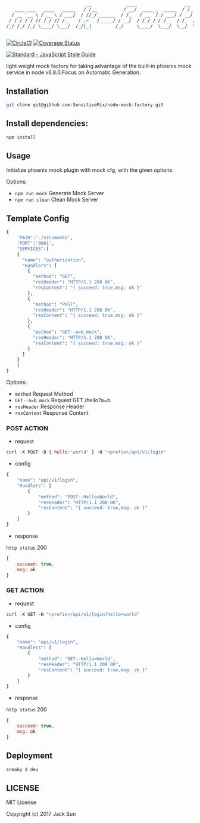 ```bash
                              __             ____                  __
   ____ ___   ____   _____   / /__          / __/  ____ _  _____  / /_  ____    _____   __  __
  / __ `__ \ / __ \ / ___/  / //_/ ______  / /_   / __ `/ / ___/ / __/ / __ \  / ___/  / / / /
 / / / / / // /_/ // /__   / ,<   /_____/ / __/  / /_/ / / /__  / /_  / /_/ / / /     / /_/ /
/_/ /_/ /_/ \____/ \___/  /_/|_|         /_/     \__,_/  \___/  \__/  \____/ /_/      \__, /
                                                                                     /____/
```
[![CircleCI](https://circleci.com/gh/SensitiveMix/node-mock-factory/tree/master.svg?style=shield&circle-token=18fe4ac495f7430045c2f9e57f33acd7b866023a)](https://circleci.com/gh/SensitiveMix/node-mock-factory/tree/master)
[![Coverage Status](https://coveralls.io/repos/github/BTCChina/phoenix-kyc-service/badge.svg?branch=jack-dev&t=gfYVZa)](https://coveralls.io/github/BTCChina/phoenix-kyc-service?branch=jack-dev)


[![Standard - JavaScript Style Guide](https://cdn.rawgit.com/feross/standard/master/badge.svg)](https://github.com/feross/standard)

light weight mock factory  for taking advantage of the built-in phoenix mock service in node v6.8.0.Focus on Automatic Generation.


## Installation
```bash
git clone git@github.com:SensitiveMix/node-mock-factory.git
```


## Install dependencies:
```bash
npm install
```

## Usage
Initialize phoenix mock plugin with mock cfg, with the given options.

 Options:
  - `npm run mock`  Generate Mock Server
  - `npm run clean` Clean Mock Server


## Template Config
```bash
{
    'PATH':'./src/mocks',
    'PORT':'9001',
    "SERVICES":[
    {
      "name": "authorization",
      "Handlers": [
        {
          "method": "GET",
          "resHeader": "HTTP/1.1 200 OK",
          "resContent": "{ succeed: true,msg: ok }"
        },
        {
          "method": "POST",
          "resHeader": "HTTP/1.1 200 OK",
          "resContent": "{ succeed: true,msg: ok }"
        },
        {
          "method": "GET--a=b.mock",
          "resHeader": "HTTP/1.1 200 OK",
          "resContent": "{ succeed: true,msg: ok }"
        }
      ]
    }
    ]
}
```

Options:
  - `method`  Request Method
  - `GET--a=b.mock` Request GET /hello?a=b
  - `resHeader`  Response Header
  - `resContent` Response Content
  
### POST ACTION 

* request

```javascript
curl -X POST -D { hello:'world' } -H "<prefix>/api/v1/login"
```

* config

```bash
{
    "name": "api/v1/login",
    "Handlers": [
        {
            "method": "POST--Hello=World",
            "resHeader": "HTTP/1.1 200 OK",
            "resContent": "{ succeed: true,msg: ok }"
        }
    ]
}
```

* response

`http status` 200
```javascript
{
    succeed: true,
    msg: ok
}
```

### GET ACTION 

* request

```javascript
curl -X GET -H "<prefix>/api/v1/login?hello=world"
```

* config

```bash
{
    "name": "api/v1/login",
    "Handlers": [
        {
            "method": "GET--Hello=World",
            "resHeader": "HTTP/1.1 200 OK",
            "resContent": "{ succeed: true,msg: ok }"
        }
    ]
}
```

* response

`http status` 200
```javascript
{
    succeed: true,
    msg: ok
}
```

## Deployment
```javascript
sneaky d dev
```


## LICENSE
MIT License

Copyright (c) 2017 Jack Sun
